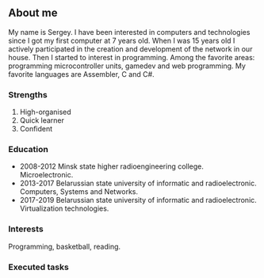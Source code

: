 ## About me

My name is Sergey. I have been interested in computers and technologies since I got my first computer at 7 years old. When I was 15 years old I actively participated in the creation and development of the network in our house. Then I started to interest in programming. Among the favorite areas: programming microcontroller units, gamedev and web programming. My favorite languages are Assembler, C and C#.

### Strengths

1. High-organised
2. Quick learner
3. Confident

### Education
 
- 2008-2012 Minsk state higher radioengineering college. Microelectronic.
- 2013-2017 Belarussian state university of informatic and radioelectronic. Computers, Systems and Networks.
- 2017-2019 Belarussian state university of informatic and radioelectronic. Virtualization technologies.
 
### Interests
 
Programming, basketball, reading.
 
### Executed tasks
 
 
